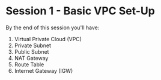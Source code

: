 
# Session 1 - Basic VPC Set-Up

By the end of this session you'll have:
  1. Virtual Private Cloud (VPC)
  2. Private Subnet
  3. Public Subnet
  4. NAT Gateway
  5. Route Table
  6. Internet Gateway (IGW)

